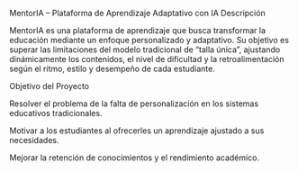 MentorIA – Plataforma de Aprendizaje Adaptativo con IA
Descripción

MentorIA es una plataforma de aprendizaje que busca transformar la educación mediante un enfoque personalizado y adaptativo. Su objetivo es superar las limitaciones del modelo tradicional de “talla única”, ajustando dinámicamente los contenidos, el nivel de dificultad y la retroalimentación según el ritmo, estilo y desempeño de cada estudiante.

Objetivo del Proyecto

Resolver el problema de la falta de personalización en los sistemas educativos tradicionales.

Motivar a los estudiantes al ofrecerles un aprendizaje ajustado a sus necesidades.

Mejorar la retención de conocimientos y el rendimiento académico.
